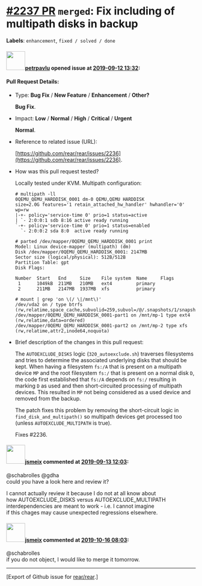 [\#2237 PR](https://github.com/rear/rear/pull/2237) `merged`: Fix including of multipath disks in backup
========================================================================================================

**Labels**: `enhancement`, `fixed / solved / done`

#### <img src="https://avatars.githubusercontent.com/u/31453820?v=4" width="50">[petrpavlu](https://github.com/petrpavlu) opened issue at [2019-09-12 13:32](https://github.com/rear/rear/pull/2237):

#### Pull Request Details:

-   Type: **Bug Fix** / **New Feature** / **Enhancement** / **Other?**

    **Bug Fix**.

-   Impact: **Low** / **Normal** / **High** / **Critical** / **Urgent**

    **Normal**.

-   Reference to related issue (URL):

    [https://github.com/rear/rear/issues/2236](https://github.com/rear/rear/issues/2236).

-   How was this pull request tested?

    Locally tested under KVM. Multipath configuration:

        # multipath -ll
        0QEMU_QEMU_HARDDISK_0001 dm-0 QEMU,QEMU HARDDISK
        size=2.0G features='1 retain_attached_hw_handler' hwhandler='0' wp=rw
        |-+- policy='service-time 0' prio=1 status=active
        | `- 2:0:0:1 sdb 8:16 active ready running
        `-+- policy='service-time 0' prio=1 status=enabled
          `- 2:0:0:2 sda 8:0  active ready running

        # parted /dev/mapper/0QEMU_QEMU_HARDDISK_0001 print
        Model: Linux device-mapper (multipath) (dm)
        Disk /dev/mapper/0QEMU_QEMU_HARDDISK_0001: 2147MB
        Sector size (logical/physical): 512B/512B
        Partition Table: gpt
        Disk Flags: 

        Number  Start   End     Size    File system  Name     Flags
         1      1049kB  211MB   210MB   ext4         primary
         2      211MB   2147MB  1937MB  xfs          primary

        # mount | grep 'on \(/ \|/mnt\)'
        /dev/vda2 on / type btrfs (rw,relatime,space_cache,subvolid=259,subvol=/@/.snapshots/1/snapshot)
        /dev/mapper/0QEMU_QEMU_HARDDISK_0001-part1 on /mnt/mp-1 type ext4 (rw,relatime,data=ordered)
        /dev/mapper/0QEMU_QEMU_HARDDISK_0001-part2 on /mnt/mp-2 type xfs (rw,relatime,attr2,inode64,noquota)

-   Brief description of the changes in this pull request:

    The `AUTOEXCLUDE_DISKS` logic (`320_autoexclude.sh`) traverses
    filesystems and tries to determine the associated underlying disks
    that should be kept. When having a filesystem `fs:/A` that is
    present on a multipath device `MP` and the root filesystem `fs:/`
    that is present on a normal disk `D`, the code first established
    that `fs:/A` depends on `fs:/` resulting in marking `D` as used and
    then short-circuited processing of multipath devices. This resulted
    in `MP` not being considered as a used device and removed from the
    backup.

    The patch fixes this problem by removing the short-circuit logic in
    `find_disk_and_multipath()` so multipath devices get processed too
    (unless `AUTOEXCLUDE_MULTIPATH` is true).

    Fixes \#2236.

#### <img src="https://avatars.githubusercontent.com/u/1788608?u=925fc54e2ce01551392622446ece427f51e2f0ce&v=4" width="50">[jsmeix](https://github.com/jsmeix) commented at [2019-09-13 12:03](https://github.com/rear/rear/pull/2237#issuecomment-531210391):

@schabrolles @gdha  
could you have a look here and review it?

I cannot actually review it because I do not at all know about  
how AUTOEXCLUDE\_DISKS versus AUTOEXCLUDE\_MULTIPATH  
interdependencies are meant to work - i.e. I cannot imagine  
if this chages may cause unexpected regressions elsewhere.

#### <img src="https://avatars.githubusercontent.com/u/1788608?u=925fc54e2ce01551392622446ece427f51e2f0ce&v=4" width="50">[jsmeix](https://github.com/jsmeix) commented at [2019-10-16 08:03](https://github.com/rear/rear/pull/2237#issuecomment-542577241):

@schabrolles  
if you do not object, I would like to merge it tomorrow.

------------------------------------------------------------------------

\[Export of Github issue for
[rear/rear](https://github.com/rear/rear).\]
